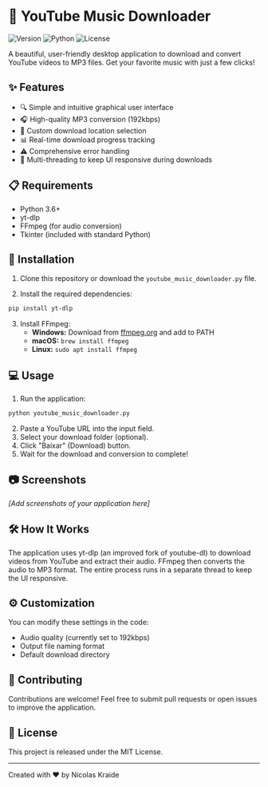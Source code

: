 # 🎵 YouTube Music Downloader

![Version](https://img.shields.io/badge/version-1.0.0-blue.svg)
![Python](https://img.shields.io/badge/Python-3.6+-green.svg)
![License](https://img.shields.io/badge/license-MIT-orange.svg)

A beautiful, user-friendly desktop application to download and convert YouTube videos to MP3 files. Get your favorite music with just a few clicks!

## ✨ Features

- 🔍 Simple and intuitive graphical user interface
- 🎧 High-quality MP3 conversion (192kbps)
- 📁 Custom download location selection
- 📊 Real-time download progress tracking
- ⚠️ Comprehensive error handling
- 🔄 Multi-threading to keep UI responsive during downloads

## 📋 Requirements

- Python 3.6+
- yt-dlp
- FFmpeg (for audio conversion)
- Tkinter (included with standard Python)

## 🚀 Installation

1. Clone this repository or download the `youtube_music_downloader.py` file.

2. Install the required dependencies:

```bash
pip install yt-dlp
```

3. Install FFmpeg:
   - **Windows:** Download from [ffmpeg.org](https://ffmpeg.org/download.html) and add to PATH
   - **macOS:** `brew install ffmpeg`
   - **Linux:** `sudo apt install ffmpeg`

## 💻 Usage

1. Run the application:

```bash
python youtube_music_downloader.py
```

2. Paste a YouTube URL into the input field.
3. Select your download folder (optional).
4. Click "Baixar" (Download) button.
5. Wait for the download and conversion to complete!

## 📷 Screenshots

_[Add screenshots of your application here]_

## 🛠️ How It Works

The application uses yt-dlp (an improved fork of youtube-dl) to download videos from YouTube and extract their audio. FFmpeg then converts the audio to MP3 format. The entire process runs in a separate thread to keep the UI responsive.

## ⚙️ Customization

You can modify these settings in the code:

- Audio quality (currently set to 192kbps)
- Output file naming format
- Default download directory

## 🤝 Contributing

Contributions are welcome! Feel free to submit pull requests or open issues to improve the application.

## 📜 License

This project is released under the MIT License.

---

Created with ❤️ by Nicolas Kraide
